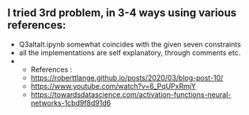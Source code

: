 ## I tried 3rd problem, in 3-4 ways using various references:
- Q3altalt.ipynb somewhat coincides with the given seven constraints
- all the implementations are self explanatory, through comments etc. 
- - References :
  - https://roberttlange.github.io/posts/2020/03/blog-post-10/
  - https://www.youtube.com/watch?v=6_PqUPxRmjY
  - https://towardsdatascience.com/activation-functions-neural-networks-1cbd9f8d91d6
